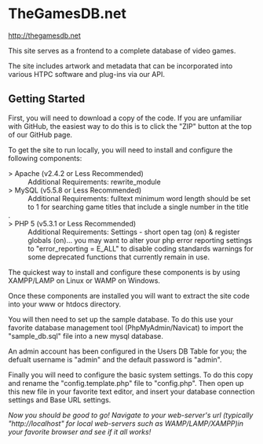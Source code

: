 TheGamesDB.net
==============

http://thegamesdb.net

This site serves as a frontend to a complete database of video games.

The site includes artwork and metadata that can be incorporated into various HTPC software and plug-ins via our API.


Getting Started
---------------

First, you will need to download a copy of the code. If you are unfamiliar with GitHub, the easiest way to do this is to click the "ZIP" button at the top of our GitHub page.

To get the site to run locally, you will need to install and configure the following components:

<dl>
  <dt>> Apache (v2.4.2 or Less Recommended)</dt>
  <dd>Additional Requirements: rewrite_module</dd>
  <dt>> MySQL (v5.5.8 or Less Recommended)</dt>
  <dd>Additional Requirements: fulltext minimum word length should be set to 1 for searching game titles that include a single number in the title</dd>.
  <dt>> PHP 5 (v5.3.1 or Less Recommended)</dt>
  <dd>Additional Requirements: Settings - short open tag (on) & register globals (on)... you may want to alter your php error reporting settings to "error_reporting = E_ALL" to disable coding standards warnings for some deprecated functions that currently remain in use.</dd>
</dl>

The quickest way to install and configure these components is by using XAMPP/LAMP on Linux or WAMP on Windows.

Once these components are installed you will want to extract the site code into your www or htdocs directory.

You will then need to set up the sample database. To do this use your favorite database management tool (PhpMyAdmin/Navicat) to import the "sample_db.sql" file into a new mysql database.

An admin account has been configured in the Users DB Table for you; the defualt username is "admin" and the default password is "admin".

Finally you will need to configure the basic system settings. To do this copy and rename the "config.template.php" file to "config.php". Then open up this new file in your favorite text editor, and insert your database connection settings and Base URL settings.

*Now you should be good to go! Navigate to your web-server's url (typically "http://localhost" for local web-servers such as WAMP/LAMP/XAMPP)in your favorite browser and see if it all works!*
